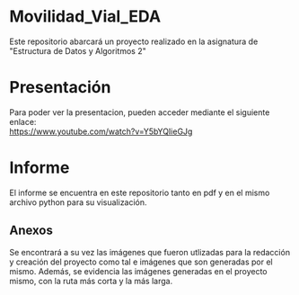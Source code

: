 # Movilidad_Vial_EDA
Este repositorio abarcará un proyecto realizado en la asignatura de "Estructura de Datos y Algoritmos 2"  

# Presentación
Para poder ver la presentacion, pueden acceder mediante el siguiente enlace:  
https://www.youtube.com/watch?v=Y5bYQIieGJg 

# Informe  
El informe se encuentra en este repositorio tanto en pdf y en el mismo archivo python para su visualización.  
## Anexos
Se encontrará a su vez las imágenes que fueron utlizadas para la redacción y creación del proyecto como tal e imágenes que son generadas por el mismo. Además, se evidencia las imágenes generadas en el proyecto mismo, con la ruta más corta y la más larga.
